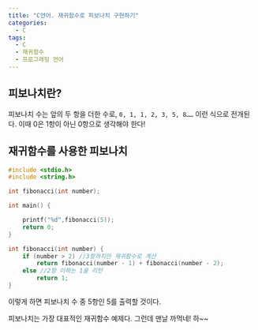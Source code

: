 ```yaml
---
title: "C언어. 재귀함수로 피보나치 구현하기"
categories:
  - C
tags:
  - C
  - 재귀함수
  - 프로그래밍 언어
---
```


## 피보나치란?

피보나치 수는 앞의 두 항을 더한 수로, `0, 1, 1, 2, 3, 5, 8……` 이런 식으로 전개된다. 이때 0은 1항이 아닌 0항으로 생각해야 한다!

## 재귀함수를 사용한 피보나치

```c
#include <stdio.h>
#include <string.h>

int fibonacci(int number);

int main() {

	printf("%d",fibonacci(5));
	return 0;
}

int fibonacci(int number) {
	if (number > 2) //3항까지만 재귀함수로 계산
		return fibonacci(number - 1) + fibonacci(number - 2);
	else //2항 이하는 1을 리턴
		return 1;
}
```

이렇게 하면 피보나치 수 중 5항인 5를 출력할 것이다.

피보나치는 가장 대표적인 재귀함수 예제다. 그런데 맨날 까먹네! 하~~